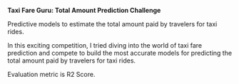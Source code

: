 **Taxi Fare Guru: Total Amount Prediction Challenge**

Predictive models to estimate the total amount paid by travelers for taxi rides.

In this exciting competition, I tried diving into the world of taxi fare prediction and compete to build the most accurate models for predicting the total amount paid by travelers for taxi rides.

Evaluation metric is R2 Score.
